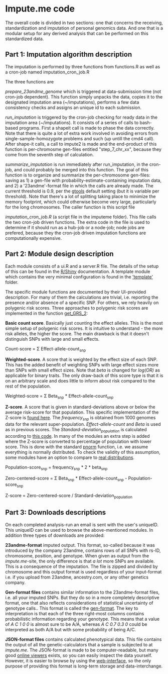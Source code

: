 # Impute.me code

The overall code is divided in two sections: one that concerns the receiving, standardization and imputation of personal genomics data. And one that is a modular setup for any derived analysis that can be performed on this standardized data. 


## Part 1: Imputation algorithm description


The imputation is performed by three functions from functions.R as well as a cron-job named imputation_cron_job.R

The three functions are

*prepare_23andme_genome* which is triggered at data-submission time (not cron-job dependent). This function simply unpacks the data, copies it to the designated imputation area (~/imputations), performs a few data consistency checks and assigns an unique id to each submission.

*run_imputation* is triggered by the cron-job checking for ready data in the imputation area (~/imputations). It consists of a series of calls to bash-based programs. First a shapeit call is made to phase the data correctly. Note that there is quite a lot of extra work involved in avoiding errors from single-sample-homozygote problems and such (up untill the cmd4 call). After shape-it calls, a call to impute2 is made and the end-product of this function is per-chromosme gen-files entitled "step_7_chr_xx", because they come from the seventh step of calculation. 

*summarize_imputation* is run immediately after run_imputation, in the cron-job, and could probably be merged into this function. The goal of this function is to organize and summarize the per-chromosome gen-files: saving as 1) a gen-file with probability-estimate-containing imputation data, and 2) a '23andme'-format file in which the calls are already made. The current threshold is 0.9, per the <a href='http://www.well.ox.ac.uk/~cfreeman/software/gwas/gtool.html'>gtools</a> default setting (but it is variable per threshold). Note that there's a lot of splitting taking place to minimize the memory footprint, which could otherwise become very large, particularly for the long chromosomes. The caller function is this script file

*imputation_cron_job.R* (a script file in the imputeme folder). This file calls the two cron-job driven functions. The extra code in the file is used to determine if it should run as a hub-job or a node-job; node jobs are prefered, because they the cron-job driven imputation functions are computationally expensive.




## Part 2: Module design description

Each module consists of a ui.R and a server.R file. The details of the setup of this can be found in the <a href='http://shiny.rstudio.com/'>R/Shiny</a> documentation. A template module which contains the very minimal configuration is found in the ['template'](https://github.com/lassefolkersen/impute-me/tree/master/template) folder.

The specific module functions are documented by their UI-provided description. For many  of them the calculations are trivial, i.e. reporting the presence and/or absence of a specific SNP. For others, we rely heavily on polygenic risk scores. Three approaches to polygenic risk scores are implemented in the function [get_GRS_2](https://github.com/lassefolkersen/impute-me/blob/5901cb626d0e50a01106d74c48540a41100974a6/functions.R#L1287):


**Basic count score**. Basically just counting the effect alleles. This is the most simple setup of polygenic risk scores. It is intuitive to understand - the more risk alleles, the higher the score. The main drawback is that it doesn't distinguish SNPs with large and small effects.

Count-score =  Σ Effect-allele-count<sub>snp</sub>


**Weighted-score**. A score that is weighted by the effect size of each SNP. This has the added benefit of weighting SNPs with large effect sizes more than SNPs with small effect sizes. Note that _beta_ is changed for _log(OR)_ as applicable for binary traits. The only draw-back of this score type is that it is on an arbitrary scale and does little to inform about risk compared to the rest of the population.

Weighted-score =  Σ Beta<sub>snp</sub> * Effect-allele-count<sub>snp</sub>


**Z-score**. A score that is given in standard-deviations above or below the average risk-score for that population. This specific implementation of the Z-score is [found here](https://github.com/lassefolkersen/impute-me/blob/5901cb626d0e50a01106d74c48540a41100974a6/functions.R#L1387-L1404). The _frequency<sub>snp</sub>_ is obtained from 1000 genomes data for the relevant super-population. _Effect-allele-count_ and _Beta_ is used as in previous scores. The _Standard-deviation<sub>population</sub>_ is calculated according to [this code](https://github.com/lassefolkersen/impute-me/blob/5901cb626d0e50a01106d74c48540a41100974a6/functions.R#L1396-L1404). In many of the modules an extra step is added where the Z-score is converted to percentage of population with lower score. This is done with the standard [pnorm](https://stat.ethz.ch/R-manual/R-devel/library/stats/html/Normal.html) function, i.e. we assume everything is normally distributed. To check the validity of this assumption, some modules have an option to compare to [real distributions](https://www.impute.me/AllDiseases/).

Population-score<sub>snp</sub> = frequency<sub>snp</sub> * 2 * beta<sub>snp</sub>

Zero-centered-score =  Σ Beta<sub>snp</sub> * Effect-allele-count<sub>snp</sub> - Population-score<sub>snp</sub>

Z-score = Zero-centered-score / Standard-deviation<sub>population</sub>





## Part 3: Downloads descriptions

On each completed analysis-run an email is sent with the user's uniqueID. This uniqueID can be used to browse the above-mentioned modules. In addition three types of downloads are provided:

**23andme-format** imputed output. This format, so-called because it was introduced by the company 23andme, contains rows of all SNPs with rs-ID, chromosome, position, and genotype. When given as output from the _impute.me_-site, the only difference is that _a lot_ more SNPs are available. This is a consequence of the imputation. The file is zipped and divided by chromosome and this output format is used regardless of your input-format i.e. if you upload from 23andme, ancestry.com, or any other genetics company.

**Gen-format files** contains similar information to the 23andme-format files, i.e. all your imputed SNPs. But they do so in a more completely descriptive format, one that also reflects considerations of statistical uncertainty of genotype calls.. This format is called the [gen-format](http://www.stats.ox.ac.uk/~marchini/software/gwas/file_format.html). The key to interpretation is that each of the three right-most columns contains probabilistic information regarding your genotype. This means that a value of _A C 1 0 0_ is almost sure to be A/A, whereas _A C 0.7 0.3 0_ could be interpreted as both A/A but with some probability of being A/C.

**JSON-format files** contains calculated phenotypical data. This file contains the output of all the genetic-calculators that a sample is subjected to at _impute.me_. The JSON-format is made to be computer-readable, but many good [online viewers](http://jsonviewer.stack.hu/) exists, so you can easily inspect the data yourself. However, it is easier to browse by using the [web-interface](https://www.impute.me), so the only purpose of providing this format is long-term storage and data-interchange.